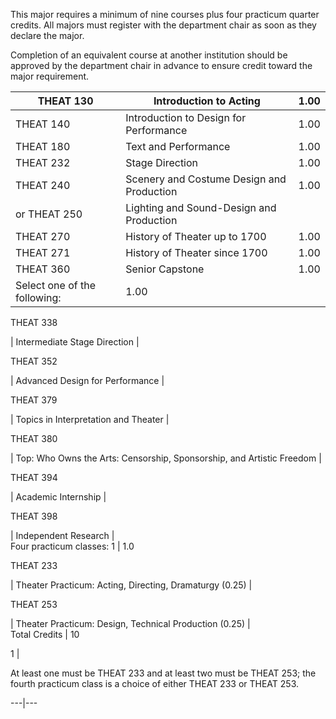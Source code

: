 This major requires a minimum of nine courses plus four practicum quarter
credits. All majors must register with the department chair as soon as they
declare the major.

Completion of an equivalent course at another institution should be approved
by the department chair in advance to ensure credit toward the major
requirement.

THEAT 130  |  Introduction to Acting  |  1.00  
---|---|---  
THEAT 140  |  Introduction to Design for Performance  |  1.00  
THEAT 180  |  Text and Performance  |  1.00  
THEAT 232  |  Stage Direction  |  1.00  
THEAT 240  |  Scenery and Costume Design and Production  |  1.00  
or THEAT 250  |  Lighting and Sound-Design and Production  
THEAT 270  |  History of Theater up to 1700  |  1.00  
THEAT 271  |  History of Theater since 1700  |  1.00  
THEAT 360  |  Senior Capstone  |  1.00  
Select one of the following:  |  1.00  
  
THEAT 338

|  Intermediate Stage Direction  |  
  
THEAT 352

|  Advanced Design for Performance  |  
  
THEAT 379

|  Topics in Interpretation and Theater  |  
  
THEAT 380

|  Top: Who Owns the Arts: Censorship, Sponsorship, and Artistic Freedom  |  
  
THEAT 394

|  Academic Internship  |  
  
THEAT 398

|  Independent Research  |  
Four practicum classes:  1  |  1.0  
  
THEAT 233

|  Theater Practicum: Acting, Directing, Dramaturgy (0.25)  |  
  
THEAT 253

|  Theater Practicum: Design, Technical Production (0.25)  |  
Total Credits  |  10  
  
1  |

At least one must be THEAT 233 and at least two must be THEAT 253; the fourth
practicum class is a choice of either THEAT 233 or THEAT 253.  
  
---|---

